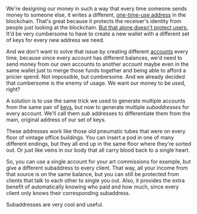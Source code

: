 We're designing our money in such a way that every time someone sends money to someone else, it writes a different, [one-time-use address](2.22-stealth_addresses.md) in the blockchain. That's great because it protects the receiver's identity from people just looking at the blockchain. [But that alone doesn't protect users.](2.29-address_reuse.md) It'd be very cumbersome to have to create a new wallet with a different set of keys for every new address we need.

And we don't want to solve that issue by creating different [accounts](2.30-accounts.md) every time, because since every account has different balances, we'd need to send money from our own accounts to another account maybe even in the same wallet just to merge those funds together and being able to afford a pricier spend. Not impossible, but cumbersome. And we already decided that cumbersome is the enemy of usage. We want our money to be used, right?

A solution is to use the same trick we used to generate multiple accounts from the same pair of [keys](2.15-keys.md), but now to generate multiple *subaddresses* for every account. We'll call them *sub* addresses to differentiate them from the main, original address of our set of keys.

These addresses work like those old pneumatic tubes that were on every floor of vintage office buildings. You can insert a pod in one of many different endings, but they all end up in the same floor where they're sorted out. Or just like veins in our body that all carry blood back to a single heart.

So, you can use a single account for your art commissions for example, but give a different subaddress to every client. That way, all your income from that source is on the same balance, but you can still be protected from clients that talk to each other to single you out. Also, it provides the extra benefit of automatically knowing who paid and how much, since every client only knows their corresponding subaddress.

Subaddresses are very cool and useful. 